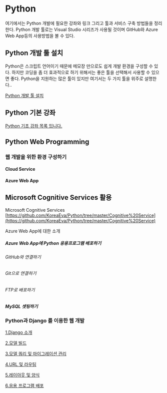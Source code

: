 # Python
여기에서는 Python 개발에 필요한 강좌와 링크 그리고 툴과 서비스 구축 방법들을 정리한다. 
Python 개발 툴로는 Visual Studio 시리즈가 사용될 것이며 GitHub와 Azure Web App등의 사용방법을 볼 수 있다. 

## Python 개발 툴 설치
Python은 스크립트 언어이기 때문에 메모장 만으로도 쉽게 개발 환경을 구성할 수 있다.
하지만 코딩을 좀 더 효과적으로 하기 위해서는 좋은 툴을 선택해서 사용할 수 있으면 좋다. 
Python을 지원하는 많은 툴이 있지만 여기서는 두 가지 툴을 위주로 설명한다.. 

[Python 개발 툴 설치](https://github.com/KoreaEva/Python/blob/master/1.Python%20development%20tool%20setting/Readme.md)

## Python 기본 강좌

[Python 기초 강좌 목록 입니다.](https://github.com/KoreaEva/Python/blob/master/Video.md)

## Python Web Programming
### 웹 개발을 위한 환경 구성하기
#### Cloud Service
#### Azure Web App

## Microsoft Cognitive Services 활용
Microsoft Cognitive Services [https://github.com/KoreaEva/Python/tree/master/Cognitive%20Service](https://github.com/KoreaEva/Python/tree/master/Cognitive%20Service)

Azure Web App에 대한 소개

##### Azure Web App에 Python 응용프로그램 배포하기
###### GitHub와 연결하기
###### Git으로 연결하기
###### FTP로 배포하기

##### MySQL 셋팅하기

### Python과 Django 를 이용한 웹 개발

[1.Django 소개](https://mva.microsoft.com/ko/training-courses/python-django--11415?l=AQdTENEJB_4004300477)

[2.모델 빌드](https://mva.microsoft.com/ko/training-courses/python-django--11415?l=jCzh5YEJB_6604300477)

[3.모델 쿼리 및 마이그레이션 관리](https://mva.microsoft.com/ko/training-courses/python-django--11415?l=uw7LHeEJB_5304300477)

[4.URL 및 라우팅](https://mva.microsoft.com/ko/training-courses/python-django--11415?l=VZKAiqEJB_404300477)

[5.레이아웃 및 양식](https://mva.microsoft.com/ko/training-courses/python-django--11415?l=2JaKaxEJB_7304300477)

[6.응용 프로그램 배포](https://mva.microsoft.com/ko/training-courses/python-django--11415?l=J0Ei51EJB_9804300477)
